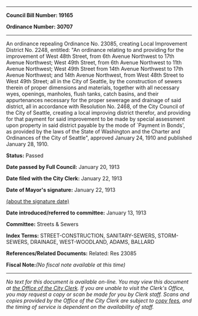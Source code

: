 

********

**Council Bill Number: 19165**
   
**Ordinance Number: 30707**
********

 An ordinance repealing Ordinance No. 23085, creating Local Improvement District No. 2248, entitled: "An ordinance relating to and providing for the improvement of West 48th Street, from 6th Avenue Northwest to 17th Avenue Northwest; West 49th Street, from 6th Avenue Northwest to 11th Avenue Northwest; West 49th Street from 14th Avenue Northwest to 17th Avenue Northwest; and 14th Avenue Northwest, from West 48th Street to West 49th Street; all in the City of Seattle, by the construction of sewers therein of proper dimensions and materials, together with all necessary wyes, openings, manholes, flush tanks, catch basins, and their appurtenances necessary for the proper sewerage and drainage of said district, all in accordance with Resolution No. 2468, of the City Council of the City of Seattle, creating a local improving district therefor, and providing for that payment for said improvement to be made by special assessment upon property in said district payable by the mode of `Payment in Bonds', as provided by the laws of the State of Washington and the Charter and Ordinances of the City of Seattle", approved January 24, 1910 and published January 28, 1910.

**Status:** Passed
   
**Date passed by Full Council:** January 20, 1913
   
**Date filed with the City Clerk:** January 22, 1913
   
**Date of Mayor's signature:** January 22, 1913
   
[(about the signature date)](/~public/approvaldate.htm)
   
   
   
**Date introduced/referred to committee:** January 13, 1913
   
**Committee:** Streets & Sewers
   
   
**Index Terms:** STREET-CONSTRUCTION, SANITARY-SEWERS, STORM-SEWERS, DRAINAGE, WEST-WOODLAND, ADAMS, BALLARD

**References/Related Documents:** Related: Res 23085

**Fiscal Note:**_(No fiscal note available at this time)_
********

_No text for this document is available on-line. You may view this document at [the Office of the City Clerk](http://www.seattle.gov/leg/clerk/contactUs.htm). If you are unable to visit the Clerk's Office, you may request a copy or scan be made for you by Clerk staff. Scans and copies provided by the Office of the City Clerk are subject to [copy fees](http://clerk.seattle.gov/~public/clerkfees.htm), and the timing of service is dependent on the availability of staff._

